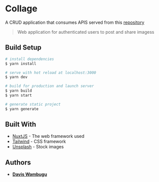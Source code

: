 # Collage
A CRUD application that consumes APIS served from this [repository](https://github.com/wambugudavis/collage-apis)
> Web application for authenticated users to post and share imagess

## Build Setup

```bash
# install dependencies
$ yarn install

# serve with hot reload at localhost:3000
$ yarn dev

# build for production and launch server
$ yarn build
$ yarn start

# generate static project
$ yarn generate
```

## Built With

* [NuxtJS](https://nuxtjs.org) - The web framework used
* [Tailwind](https://tailwindcss.com/) - CSS framework
* [Unsplash](https://unsplash.com/) - Stock images

## Authors

* **[Davis Wambugu](https://github.com/wambugudavis)**
